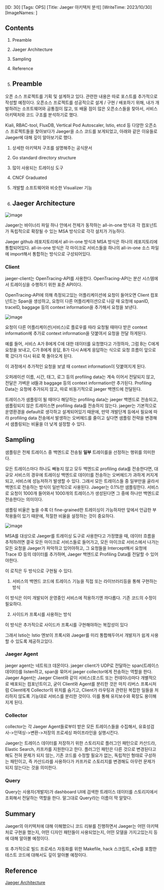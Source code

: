 [ID: 30]
[Tags: OPS]
[Title: Jaeger 아키텍처 분석]
[WriteTime: 2023/10/30]
[ImageNames: ]

## Contents

1. Preamble
2. Jaeger Architecture
3. Sampling
4. Reference

1. ## Preamble


오픈 소스 프로젝트를 기획 및 설계하고 있다. 관련한 내용은 따로 포스트를 추가적으로 작성할 예정이다. 오픈소스 프로젝트를 성공적으로  설게 / 구현 / 배포하기 위해, 내가 개발하려는 소프트웨어와 공통점이 많고, 또 배울 점이 많은 오픈소스들을 찾아서, 서비스 아키텍처와 코드 구조를 분석하기로 했다.

Kiali, RBAC-tool, FluxDB, Vertical Pod Autoscaler, Istio, etcd 등 다양한 오픈소스 프로젝트들을 찾아보다가 Jaeger을 소스 코드를 보게되었고, 아래와 같은 이유들로 Jaeger에 대해 깊이 알아보기로 했다.


1. 상세한 아키텍처 구조를 설명해주는 공식문서
2. Go standard directory structure 
3. 많이 사용되는 트레이싱 도구
4. CNCF Graduated
5. 개발할 소프트웨어와 비슷한 Visualizer 기능

2. ## Jaeger Architecture


![image](https://res.craft.do/user/full/6deb5b3a-d995-5f97-e85b-e7c3c5f9702a/doc/62CA6542-E0E2-427F-9137-EE5A1DE9FC26/95C3F2AB-B363-40C0-B093-AA8A99C36852_2/UDaJWV6byg34lihPR9yQji4Rq5dVIVH4HHX4r8WkM3Ez/Image.png)

Jaeger는 바이너리 파일 하나 안에서 전체가 동작하는 all-in-one 방식과 각 컴포넌트가 독립적으로 확장될 수 있는 MSA 방식으로 각각 설치가 가능하다.

Jaeger github 레포지토리에서 all-in-one 방식과 MSA 방식은 하나의 레포지토리에 통합되어있다. all-in-one 방식은 각 마이크로 서비스들을 하나의 all-in-one 소스 파일에 import해서 통합하는 방식으로 구성되어있다.

### Client


jaeger-client는 OpenTracing-API를 사용한다. OpenTracing-API는 분산 시스템에서 트레이싱을 수행하기 위한 표준 API이다.

OpenTracing-API에 의해 측정되고있는 어플리케이션에 요청이 들어오면 Client 컴포넌트는 Span을 생성하고, 요청이 다른 어플리케이션으로 나갈 때 요청에  spanID, traceID, baggage 등의 context information을 추가해서 요청을 보낸다.

![image](https://res.craft.do/user/full/6deb5b3a-d995-5f97-e85b-e7c3c5f9702a/doc/62CA6542-E0E2-427F-9137-EE5A1DE9FC26/7472FAAC-F734-4AC5-943F-8C06BB21E736_2/Rd58DnKg1UlDrlvST0zeic1uDgjlUxy8mbNwVGyQgEkz/Image.png)

요청이 다른 어플리케이션(서비스)로 플로우를 따라 요청될 때마다 받은 context information에 추가로 context information을 덧붙여서 요청을 전달 하게된다.

예를 들어, 서비스 A가 B에게 C에 대한 데이터를 요청했다고 가정하자, 그럼 B는 C에게 요청을 보내고, C가 B에게 응답, B가 다시 A에게 응답하는 식으로 요청 흐름이 앞으로 쭉 갔다가 다시 뒤로 쭉 돌아오게 된다.

이 과정에서 추가적인 요청을 보낼 때 context information이 덧붙여지게 된다.

오퍼레이션 이름, 시간, 태그, 로그 등의 profiling data는 계속 이어서 전달되지 않고, 전달은 가벼운 id들과 baggage 등의 context information만 추가된다. Profiling Data는 요청에 추가되지 않고, 따로 비동기적으로 jaeger 백엔드에 전달된다.

트레이스가 샘플링이 될 때마다 해당하는 profiling data는 jaeger 백엔드로 전송되고, 샘플링되지 않은 트레이스면 profiling data를 전송하지 않는다. jaeger는 기본적으로 운영환경을 default로 생각하고 설계되어있기 때문에, 만약 개발단계 등에서 필요에 따라 profiling data 전송에서 발생하는 오버헤드를 줄이고 싶다면 샘플링 전략을 변경해서 샘플링되는 비율을 더 낮게 설정할 수 있다.

## Sampling


샘플링은 전체 트레이스 중 백엔드로 전송될 **일부** 트레이를을 선정하는 행위를 의미한다.

모든 트레이스마다 하나도 빼놓지 않고 모두 백엔드로 profiling data를 전송한다면, 대규모 서비스의 경우에 트레이싱 백엔드로 데이터를 전송하는 오버헤드가 과하게 커지게 되고, 서비스에 성능저하가 발생할 수 있다. 그래서 모든 트레이스들 중 일부만을 골라서 백엔드로 전송하는 방식이 일반적으로 사용된다. Jaeger는 0.1%만 샘플링한다. 서비스로 요청이 1000개 들어와서 1000개의 트레이스가 생성된다면 그 중에 하나만 백엔드로 전송한다는 의미이다.

샘플링 비율은 높을 수록 더 fine-grained한 트레이싱이 가능하자만 앞에서 언급한 부작용들이 있기 때문에, 적절한 비율을 설정하는 것이 중요하다.

![image](https://res.craft.do/user/full/6deb5b3a-d995-5f97-e85b-e7c3c5f9702a/doc/62CA6542-E0E2-427F-9137-EE5A1DE9FC26/ED4A5EF3-41FA-4D4E-88BE-C3AD86DD9D30_2/3aiXTbddiKcDNyxCGmB3hOUxnQcok7n4vunahjn3L2Mz/Image.png)

MSA를 대상으로 Jaeger를 트레이싱 도구로 사용한다고 가정했을 때, 데이터 흐름을 추적하려면 결국 모든 마이크로 서비스들로 들어가고, 모든 마이크로 서비스에서 나가는 모든 요청을 Jaeger가 파악하고 있어야하고, 그 요청들을 Intercept해서 요청에 Trace ID 등의 데이터를 추가하며, Jaeger 백엔드로 Profiling Data를 전달할 수 있어야한다. 

이 로직은 두 방식으로 구현될 수 있다.


1.  서비스의 백엔드 코드에 트레이스 기능을 직접 또는 라이브러리등을 통해 구현하는 방식

이 방식은 이미 개발되어 운영중인 서비스에 적용하기엔 까다롭다. 기존 코드의 수정이 필요하다. 


2.  사이드카 프록시를 사용하는 방식

이 방식은 추가적으로 사이드카 프록시를 구현해야하는 복잡성이 있다

그래서 Istio는 Istio 엔보이 프록시와 Jaeger를 미리 통합해두어서 개발자가 쉽게 사용할 수 있도록 제공하고있다.

### Jaeger Agent


jaeger agent는 네트워크 데몬이다. jaeger client가 UDP로 전달하는 span(트레이스 데이터)를 listen하고, span을 묶어서 jaeger collector에게 전송하는 역할을 한다. Jaeger Agent는 Jaeger Client와 같이 서비스(호스트 또는 컨테이너)마다 개별적으로 배포되는 컴포넌트이고, 굳이 Client와 Agent를 분리한 것은 마치 리버스 프록시처럼 Client에게 Collector의 위치를 숨기고, Client가 라우팅과 관련된 복잡한 일들을 처리하지 않도록 기능대로 서비스를 분리한 것이다. 이를 통해 유지보수와 확장도 용이해지게 된다.

### Collector


collector는 각 Jaeger Agent들로부터 받은 모든 트레이스들을 수집해서, 유효성검사->인덱싱->변환->저장의 프로세싱 파이프라인을 실행시킨다.

Jaeger는 트레이스 데이터를 저장하기 위한 스토리지로  플러그인 패턴으로 카산드라, Elastic Search, 카프카를 지원한다고 한다. 플러그인 패턴은 다른 것으로 변경된다고 해도 전혀 문제가 되지 않는, 기존 코드를 수정할 필요가 없는, 독립적인 형태로 구성하는 패턴이고, 즉  카산드라를 사용하다가 카프카로 스토리지를 변경해도 아무런 문제가 되지 않는다는 것을 의미한다.

### Query


Query는 사용자(개발자)가 dashboard UI에 검색한 트레이스 데이터를 스토리지에서 조회해서 전달하는 역할을 한다. 말그대로 Query라는 이름이 딱 알맞다.

## Summary


Jaeger의 아키텍처에 대해 이해했으니 코드 리뷰를 진행하면서 Jaeger는 어떤 아키텍처로 구현을 했는지, 어떤 디자인 패턴들이 사용되었는지, 어떤 모델을 가지고있는지 등에 대해 알아볼 예정이다.

또 추가적으로 빌드 프로세스 자동화를 위한 Makefile, hack 스크립트, e2e를 포함한 테스트 코드에 대해서도 깊이 알아볼 예정이다.

##  Reference


[Jaeger Architecture](https://www.jaegertracing.io/docs/1.23/architecture)